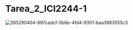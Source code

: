 # Tarea_2_ICI2244-1
![265290404-697cadcf-5b6e-4fd4-9301-baa3883555c3](https://github.com/MatiasPUCV/Tarea_2_ICI2244-1/assets/142541831/f7e25f5f-2a2a-4568-83e9-b1b9e08cd79a)

